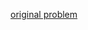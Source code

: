 [original problem](https://leetcode.com/explore/interview/card/top-interview-questions-easy/92/array/674/)

